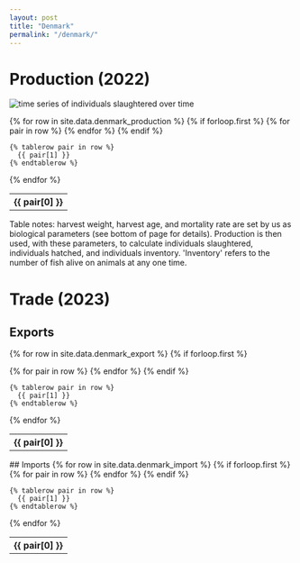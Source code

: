 ```yaml
---
layout: post
title: "Denmark"
permalink: "/denmark/"
---
```

# Production (2022)  
![time series of individuals slaughtered over time](../assets/images/denmark_timeseries.png)


  <table>
  {% for row in site.data.denmark_production %}
    {% if forloop.first %}
    <tr>
      {% for pair in row %}
        <th>{{ pair[0] }}</th>
      {% endfor %}
    </tr>
    {% endif %}
    
    {% tablerow pair in row %}
      {{ pair[1] }}
    {% endtablerow %}
  {% endfor %}
</table>
Table notes: harvest weight, harvest age, and mortality rate are set by us
as biological parameters (see bottom of page for details). Production is then 
used, with these parameters, to calculate individuals slaughtered, individuals
hatched, and individuals inventory. 'Inventory' refers to the number of fish alive on animals at any
one time.


# Trade (2023)  
## Exports  


  <table>

  {% for row in site.data.denmark_export %}
    {% if forloop.first %}
    <tr>
      {% for pair in row %}
        <th>{{ pair[0] }}</th>
      {% endfor %}
    </tr>
    {% endif %}
    
    {% tablerow pair in row %}
      {{ pair[1] }}
    {% endtablerow %}
  {% endfor %}
</table>
## Imports  

  <table>
  {% for row in site.data.denmark_import %}
    {% if forloop.first %}
    <tr>
      {% for pair in row %}
        <th>{{ pair[0] }}</th>
      {% endfor %}
    </tr>
    {% endif %}
    
    {% tablerow pair in row %}
      {{ pair[1] }}
    {% endtablerow %}
  {% endfor %}
</table>

